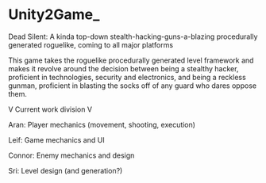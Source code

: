 # Unity2Game_

Dead Silent: A kinda top-down stealth-hacking-guns-a-blazing procedurally generated roguelike, coming to all major platforms

This game takes the roguelike procedurally generated level framework and makes it revolve around the decision between being a stealthy hacker, proficient in technologies, security and electronics, and being a reckless gunman, proficient in blasting the socks off of any guard who dares oppose them.

V  Current work division  V

Aran: Player mechanics (movement, shooting, execution)

Leif: Game mechanics and UI

Connor: Enemy mechanics and design

Sri: Level design (and generation?)
